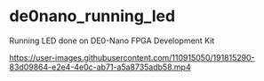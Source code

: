 # de0nano_running_led
Running LED done on DE0-Nano FPGA Development Kit


https://user-images.githubusercontent.com/110915050/191815290-83d09864-e2e4-4e0c-ab71-a5a8735adb58.mp4

